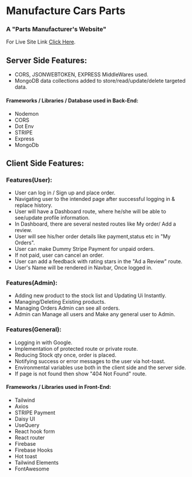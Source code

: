 # Manufacture Cars Parts

### A "Parts Manufacturer's Website"

For Live Site Link [Click Here](https://manufacturer-car-parts.web.app/).

## Server Side Features:

- CORS, JSONWEBTOKEN, EXPRESS MiddleWares used.
- MongoDB data collections added to store/read/update/delete targeted data.

#### Frameworks / Libraries / Database used in Back-End:

- Nodemon
- CORS
- Dot Env
- STRIPE
- Express
- MongoDb

## Client Side Features:

### Features(User):

- User can log in / Sign up and place order.
- Navigating user to the intended page after successful logging in & replace history.
- User will have a Dashboard route, where he/she will be able to see/update profile information.
- In Dashboard, there are several nested routes like My order/ Add a review.
- User will see his/her order details like payment,status etc in "My Orders".
- User can make Dummy Stripe Payment for unpaid orders.
- If not paid, user can cancel an order.
- User can add a feedback with rating stars in the "Ad a Review" route.
- User's Name will be rendered in Navbar, Once logged in.

### Features(Admin):

- Adding new product to the stock list and Updating Ui Instantly.
- Managing/Deleting Existing products.
- Managing Orders Admin can see all orders.
- Admin can Manage all users and Make any general user to Admin.

### Features(General):

- Logging in with Google.
- Implementation of protected route or private route.
- Reducing Stock qty once, order is placed.
- Notifying success or error messages to the user via hot-toast.
- Environmental variables use both in the client side and the server side.
- If page is not found then show "404 Not Found" route.

#### Frameworks / Libraries used in Front-End:

- Tailwind
- Axios
- STRIPE Payment
- Daisy UI
- UseQuery
- React hook form
- React router
- Firebase
- Firebase Hooks
- Hot toast
- Tailwind Elements
- FontAwesome
